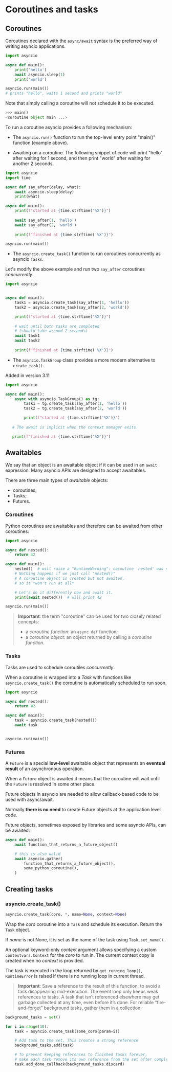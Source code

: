 # Coroutines and tasks

## Coroutines

Coroutines declared with the `async/await` syntax is the preferred way of writing
asyncio applications.

```python
import asyncio

async def main():
    print('hello')
    await asyncio.sleep(1)
    print('world')

asyncio.run(main())
# prints "hello", waits 1 second and prints "world"
```

Note that simply calling a coroutine will not schedule it to be executed.

```python
>>> main()
<coroutine object main ...>
```

To run a coroutine asyncio provides a following mechanism:

* The `asyncio.run()` function to run the top-level entry point "main()" function
(example above).

* Awaiting on a coroutine. The following snippet of code will print "hello" after
waiting for 1 second, and then print "world" after waiting for another 2 seconds.

```python
import asyncio
import time

async def say_after(delay, what):
    await asyncio.sleep(delay)
    print(what)

async def main():
    print(f"started at {time.strftime('%X')}")
    
    await say_after(1, 'hello')
    await say_after(2, 'world')
    
    print(f"finished at {time.strftime('%X')}")

asyncio.run(main())
```

* The `asyncio.create_task()` function to run coroutines concurrently as asyncio
`Tasks`.

Let's modify the above example and run two `say_after` coroutines _concurrently_.

```python
import asyncio


async def main():
    task1 = asyncio.create_task(say_after(1, 'hello'))
    task2 = asyncio.create_task(say_after(2, 'world'))

    print(f"started at {time.strftime('%X')}")
    
    # wait until both tasks are completed
    # (should take around 2 seconds)
    await task1
    await task2
    
    print(f"finished at {time.strftime('%X')}")
```

* The `asyncio.TaskGroup` class provides a more modern alternative to `create_task()`.

Added in version 3.11

```python
import asyncio

async def main():
    async with asyncio.TaskGroup() as tg:
        task1 = tg.create_task(say_after(1, 'hello'))
        task2 = tg.create_task(say_after(2, 'world'))

        print(f"started at {time.strftime('%X')}")
        
   # The await is implicit when the context manager exits.

   print(f"finished at {time.strftime('%X')}")
```

## Awaitables

We say that an object is an awaitable object if it can be used in an `await` expression.
Many asyncio APIs are designed to accept awaitables.

There are three main types of _awaitable_ objects:

- coroutines;
- Tasks;
- Futures.

### Coroutines

Python coroutines are awaitables and therefore can be awaited from other coroutines:

```python
import asyncio

async def nested():
    return 42

async def main():
    nested()  # will raise a "RuntimeWarning": cocoutine 'nested' was never awaited
    # Nothing happens if we just call "nested()"
    # A coroutine object is created but not awaited,
    # so it *won't run at all*

    # Let's do it differently now and await it.
    print(await nested())  # will print 42

asyncio.run(main())
```

> __Important__: the term "coroutine" can be used for two closely related concepts:
> * a _coroutine function_: an `async def` function;
> * a _coroutine object_: an object returned by calling a _coroutine function_.

### Tasks

Tasks are used to schedule coroutiles _concurrently_.

When a coroutine is wrapped into a _Task_ with functions like `asyncio.create_task()`
the coroutine is automatically scheduled to run soon.

```python
import asyncio

async def nested():
    return 42

async def main():
    task = asyncio.create_task(nested())
    await task


asyncio.run(main())
```

### Futures

A `Future` is a special __low-level__ awaitable object that represents an __eventual
result__ of an asynchronous operation.

When a `Future` object is awaited it means that the coroutine will wait until the
`Future` is resolved in some other place.

Future objects in asyncio are needed to allow callback-based code to be used with
async/await.

Normally __there is no need__ to create Future objects at the application level code.

Future objects, sometimes exposed by libraries and some asyncio APIs, can be awaited:

```python
async def main():
    await function_that_returns_a_future_object()

    # this is also walid
    await asyncio.gather(
        function_that_returns_a_future_object(),
        some_python_coroutine(),
    )
```

## Creating tasks

### asyncio.create_task()

```python
asyncio.create_task(coro, *, name=None, context=None)
```

Wrap the _coro_ coroutine into a `Task` and schedule its execution. Return the `Task`
object.

If _name_ is not None, it is set as the name of the task using `Task.set_name()`.

An optional keyword-only _context_ argument allows specifying a custom
`contextvars.Context` for the _coro_ to run in. The current context copy is created when
no _context_ is provided.

The task is executed in the loop returned by `get_running_loop()`, `RuntimeError` is
raised if there is no running loop in current thread.

> __Important__: Save a reference to the result of this function, to avoid a task
> disappearing mid-execution. The event loop only keeps weak references to tasks. A task
> that isn’t referenced elsewhere may get garbage collected at any time, even before
> it’s done. For reliable “fire-and-forget” background tasks, gather them in a
> collection:

```python
background_tasks = set()

for i in range(10):
    task = asyncio.create_task(some_coro(param=i))

    # Add task to the set. This creates a strong reference
    background_tasks.add(task)

    # To prevent keeping references to finished tasks forever,
    # make each task remove its own reference from the set after completion:
    task.add_done_callback(background_tasks.discard)
```
